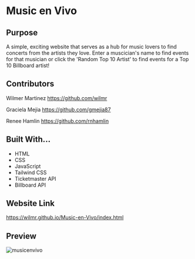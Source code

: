 # Music en Vivo

## Purpose
A simple, exciting website that serves as a hub for music lovers to find concerts from the artists they love. Enter a muscician's name to find events for that musician or click the 'Random Top 10 Artist' to find events for a Top 10 Billboard artist!

## Contributors
Wilmer Martinez
https://github.com/wilmr

Graciela Mejia
https://github.com/gmejia87

Renee Hamlin
https://github.com/rnhamlin

## Built With...
* HTML
* CSS
* JavaScript
* Tailwind CSS
* Ticketmaster API
* Billboard API

## Website Link
https://wilmr.github.io/Music-en-Vivo/index.html

## Preview
![musicenvivo](https://user-images.githubusercontent.com/50350162/185529696-a0fdb43a-8626-4adc-bde8-f2b5599f63a7.gif)